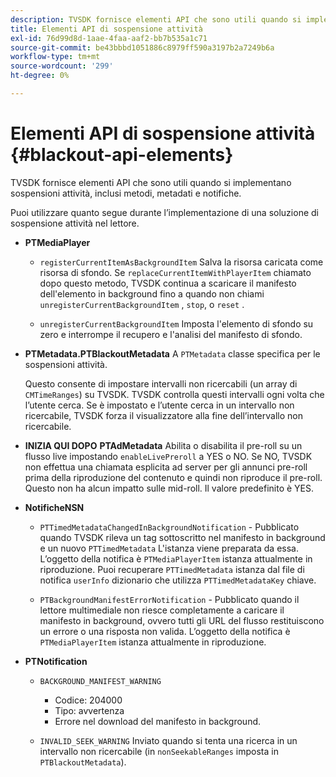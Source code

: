 ```yaml
---
description: TVSDK fornisce elementi API che sono utili quando si implementano sospensioni attività, inclusi metodi, metadati e notifiche.
title: Elementi API di sospensione attività
exl-id: 76d99d8d-1aae-4faa-aaf2-bb7b535a1c71
source-git-commit: be43bbbd1051886c8979ff590a3197b2a7249b6a
workflow-type: tm+mt
source-wordcount: '299'
ht-degree: 0%

---
```


# Elementi API di sospensione attività {#blackout-api-elements}

TVSDK fornisce elementi API che sono utili quando si implementano sospensioni attività, inclusi metodi, metadati e notifiche.

Puoi utilizzare quanto segue durante l’implementazione di una soluzione di sospensione attività nel lettore.

* **PTMediaPlayer**

   * `registerCurrentItemAsBackgroundItem` Salva la risorsa caricata come risorsa di sfondo. Se `replaceCurrentItemWithPlayerItem` chiamato dopo questo metodo, TVSDK continua a scaricare il manifesto dell&#39;elemento in background fino a quando non chiami `unregisterCurrentBackgroundItem` , `stop`, o `reset` .

   * `unregisterCurrentBackgroundItem` Imposta l&#39;elemento di sfondo su zero e interrompe il recupero e l&#39;analisi del manifesto di sfondo.

* **PTMetadata.PTBlackoutMetadata** A `PTMetadata` classe specifica per le sospensioni attività.

   Questo consente di impostare intervalli non ricercabili (un array di `CMTimeRanges`) su TVSDK. TVSDK controlla questi intervalli ogni volta che l’utente cerca. Se è impostato e l’utente cerca in un intervallo non ricercabile, TVSDK forza il visualizzatore alla fine dell’intervallo non ricercabile.

* **INIZIA QUI DOPO** **PTAdMetadata** Abilita o disabilita il pre-roll su un flusso live impostando `enableLivePreroll` a YES o NO. Se NO, TVSDK non effettua una chiamata esplicita ad server per gli annunci pre-roll prima della riproduzione del contenuto e quindi non riproduce il pre-roll. Questo non ha alcun impatto sulle mid-roll. Il valore predefinito è YES.

* **NotificheNSN**

   * `PTTimedMetadataChangedInBackgroundNotification` - Pubblicato quando TVSDK rileva un tag sottoscritto nel manifesto in background e un nuovo `PTTimedMetadata` L&#39;istanza viene preparata da essa. L’oggetto della notifica è `PTMediaPlayerItem` istanza attualmente in riproduzione. Puoi recuperare `PTTimedMetadata` istanza dal file di notifica `userInfo` dizionario che utilizza `PTTimedMetadataKey` chiave.

   * `PTBackgroundManifestErrorNotification` - Pubblicato quando il lettore multimediale non riesce completamente a caricare il manifesto in background, ovvero tutti gli URL del flusso restituiscono un errore o una risposta non valida. L’oggetto della notifica è `PTMediaPlayerItem` istanza attualmente in riproduzione.

* **PTNotification**

   * `BACKGROUND_MANIFEST_WARNING`

      * Codice: 204000
      * Tipo: avvertenza
      * Errore nel download del manifesto in background.
   * `INVALID_SEEK_WARNING` Inviato quando si tenta una ricerca in un intervallo non ricercabile (in `nonSeekableRanges` imposta in `PTBlackoutMetadata`).
